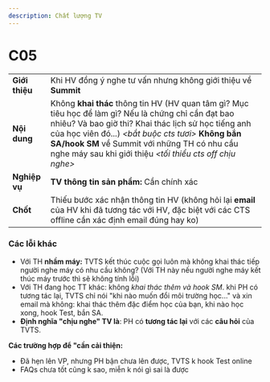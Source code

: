 ```yaml
---
description: Chất lượng TV
---
```


# C05

|  |  |
| :--- | :--- |
| **Giới thiệu** | Khi HV đồng ý nghe tư vấn nhưng không giới thiệu về **Summit** |
| **Nội dung**  | Không **khai thác** thông tin HV \(HV quan tâm gì? Mục tiêu học để làm gì? Nếu là chứng chỉ cần đạt bao nhiêu? Và bao giờ thi? Khai thác lịch sử học tiếng anh của học viên đó...\) _&lt;bắt buộc cts tươi&gt;_ **Không bắn SA/hook SM** về Summit với những TH có nhu cầu nghe máy sau khi giới thiệu _&lt;tối thiểu cts off chịu nghe&gt;_ |
| **Nghiệp vụ** | **TV thông tin sản phẩm:** Cần chính xác |
| **Chốt** | Thiếu bước xác nhận thông tin HV \(không hỏi lại **email** của HV khi đã tương tác với HV, đặc biệt với các CTS offline cần xác định email đúng hay ko\) |

### Các lỗi khác

* Với TH **nhầm máy:** TVTS kết thúc cuộc gọi luôn mà không khai thác tiếp người nghe máy có nhu cầu không? \(Với TH này nếu người nghe máy kết thúc máy trước thì sẽ không tính lỗi\)
* Với TH đang học TT khác: không _khai thác thêm và hook SM_. khi PH có tương tác lại, TVTS chỉ nói "khi nào muốn đổi môi trường học..." và xin email mà không: khai thác thêm đặc điểm học của bạn, khi nào học xong, hook Test, bắn SA. 
* **Định nghĩa "chịu nghe" TV là**: PH có **tương tác lại** với các **câu hỏi** của TVTS.

**Các trường hợp để "cần cải thiện:**

* Đã hẹn lên VP, nhưng PH bận chưa lên được, TVTS k hook Test online
* FAQs chưa tốt cũng k sao, miễn k nói gì sai là được

